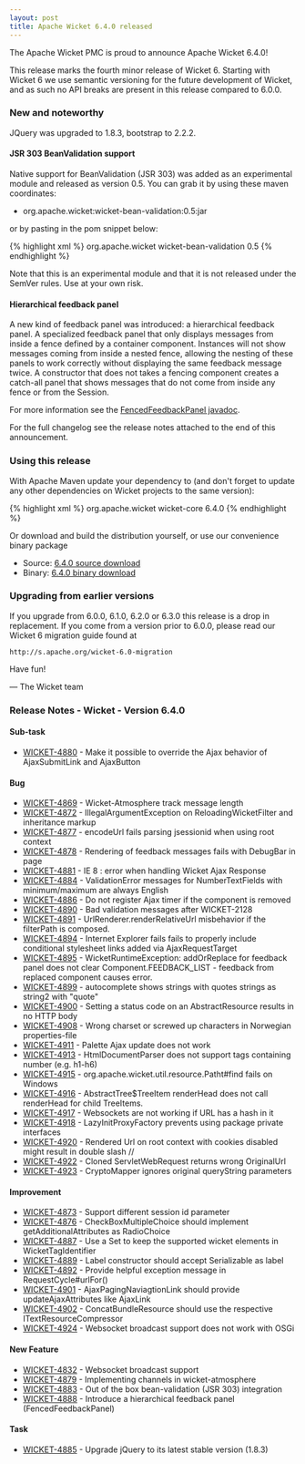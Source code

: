 ```yaml
---
layout: post
title: Apache Wicket 6.4.0 released
---
```


The Apache Wicket PMC is proud to announce Apache Wicket 6.4.0!

This release marks the fourth minor release of Wicket 6. Starting
with Wicket 6 we use semantic versioning for the future development of
Wicket, and as such no API breaks are present in this release compared
to 6.0.0.

### New and noteworthy

JQuery was upgraded to 1.8.3, bootstrap to 2.2.2.

#### JSR 303 BeanValidation support

Native support for BeanValidation (JSR 303) was added as an 
experimental module and released as version 0.5. You can grab it
by using these maven coordinates:

 * org.apache.wicket:wicket-bean-validation:0.5:jar

or by pasting in the pom snippet below:

{% highlight xml %}
<dependency>
    <groupId>org.apache.wicket</groupId>
    <artifactId>wicket-bean-validation</artifactId>
    <version>0.5</version>
</dependency>
{% endhighlight %}

Note that this is an experimental module and that it is not released
under the SemVer rules. Use at your own risk.

#### Hierarchical feedback panel

A new kind of feedback panel was introduced: a hierarchical feedback
panel. A specialized feedback panel that only displays messages from
inside a fence defined by a container component. Instances will not
show messages coming from inside a nested fence, allowing the nesting
of these panels to work correctly without displaying the same
feedback message twice. A constructor that does not takes a fencing
component creates a catch-all panel that shows messages that do not
come from inside any fence or from the Session.

For more information see the [FencedFeedbackPanel javadoc](http://s.apache.org/wicket-FencedFeedbackPanel).

For the full changelog see the release notes attached to the end of
this announcement.

### Using this release

With Apache Maven update your dependency to (and don't forget to
update any other dependencies on Wicket projects to the same version):

{% highlight xml %}
<dependency>
    <groupId>org.apache.wicket</groupId>
    <artifactId>wicket-core</artifactId>
    <version>6.4.0</version>
</dependency>
{% endhighlight %}

Or download and build the distribution yourself, or use our
convenience binary package

 * Source: [6.4.0 source download](http://www.apache.org/dyn/closer.cgi/wicket/6.4.0)
 * Binary: [6.4.0 binary download](http://www.apache.org/dyn/closer.cgi/wicket/6.4.0/binaries)

### Upgrading from earlier versions

If you upgrade from 6.0.0, 6.1.0, 6.2.0 or 6.3.0 this release is a drop in
replacement. If you come from a version prior to 6.0.0, please
read our Wicket 6 migration guide found at

    http://s.apache.org/wicket-6.0-migration

Have fun!

— The Wicket team

### Release Notes - Wicket - Version 6.4.0

#### Sub-task

 * [WICKET-4880](https://issues.apache.org/jira/browse/WICKET-4880) - Make it possible to override the Ajax behavior of AjaxSubmitLink and AjaxButton

#### Bug

 * [WICKET-4869](https://issues.apache.org/jira/browse/WICKET-4869) - Wicket-Atmosphere track message length
 * [WICKET-4872](https://issues.apache.org/jira/browse/WICKET-4872) - IllegalArgumentException on ReloadingWicketFilter and inheritance markup
 * [WICKET-4877](https://issues.apache.org/jira/browse/WICKET-4877) - encodeUrl fails parsing jsessionid when using root context
 * [WICKET-4878](https://issues.apache.org/jira/browse/WICKET-4878) - Rendering of feedback messages fails with DebugBar in page
 * [WICKET-4881](https://issues.apache.org/jira/browse/WICKET-4881) - IE 8 : error when handling Wicket Ajax Response
 * [WICKET-4884](https://issues.apache.org/jira/browse/WICKET-4884) - ValidationError messages for NumberTextFields with minimum/maximum are always English
 * [WICKET-4886](https://issues.apache.org/jira/browse/WICKET-4886) - Do not register Ajax timer if the component is removed
 * [WICKET-4890](https://issues.apache.org/jira/browse/WICKET-4890) - Bad validation messages after WICKET-2128
 * [WICKET-4891](https://issues.apache.org/jira/browse/WICKET-4891) - UrlRenderer.renderRelativeUrl misbehavior if the filterPath is composed.
 * [WICKET-4894](https://issues.apache.org/jira/browse/WICKET-4894) - Internet Explorer fails fails to properly include conditional stylesheet links added via AjaxRequestTarget
 * [WICKET-4895](https://issues.apache.org/jira/browse/WICKET-4895) - WicketRuntimeException: addOrReplace for feedback panel does not clear Component.FEEDBACK_LIST - feedback from replaced component causes error.
 * [WICKET-4899](https://issues.apache.org/jira/browse/WICKET-4899) - autocomplete shows strings with quotes strings as string2 with &quot;quote&quot;
 * [WICKET-4900](https://issues.apache.org/jira/browse/WICKET-4900) - Setting a status code on an AbstractResource results in no HTTP body
 * [WICKET-4908](https://issues.apache.org/jira/browse/WICKET-4908) - Wrong charset or screwed up characters in Norwegian properties-file
 * [WICKET-4911](https://issues.apache.org/jira/browse/WICKET-4911) - Palette Ajax update does not work
 * [WICKET-4913](https://issues.apache.org/jira/browse/WICKET-4913) - HtmlDocumentParser does not support tags containing number (e.g. h1-h6)
 * [WICKET-4915](https://issues.apache.org/jira/browse/WICKET-4915) - org.apache.wicket.util.resource.Patht#find fails on Windows
 * [WICKET-4916](https://issues.apache.org/jira/browse/WICKET-4916) - AbstractTree$TreeItem renderHead does not call renderHead for child TreeItems.
 * [WICKET-4917](https://issues.apache.org/jira/browse/WICKET-4917) - Websockets are not working if URL has a hash in it
 * [WICKET-4918](https://issues.apache.org/jira/browse/WICKET-4918) - LazyInitProxyFactory prevents using package private interfaces
 * [WICKET-4920](https://issues.apache.org/jira/browse/WICKET-4920) - Rendered Url on root context with cookies disabled might result in double slash //
 * [WICKET-4922](https://issues.apache.org/jira/browse/WICKET-4922) - Cloned ServletWebRequest returns wrong OriginalUrl
 * [WICKET-4923](https://issues.apache.org/jira/browse/WICKET-4923) - CryptoMapper ignores original queryString parameters

#### Improvement

 * [WICKET-4873](https://issues.apache.org/jira/browse/WICKET-4873) - Support different session id parameter
 * [WICKET-4876](https://issues.apache.org/jira/browse/WICKET-4876) - CheckBoxMultipleChoice should implement getAdditionalAttributes as RadioChoice
 * [WICKET-4887](https://issues.apache.org/jira/browse/WICKET-4887) - Use a Set to keep the supported wicket elements in WicketTagIdentifier
 * [WICKET-4889](https://issues.apache.org/jira/browse/WICKET-4889) - Label constructor should accept Serializable as label
 * [WICKET-4892](https://issues.apache.org/jira/browse/WICKET-4892) - Provide helpful exception message in RequestCycle#urlFor()
 * [WICKET-4901](https://issues.apache.org/jira/browse/WICKET-4901) - AjaxPagingNaviagtionLink should provide updateAjaxAttributes like AjaxLink
 * [WICKET-4902](https://issues.apache.org/jira/browse/WICKET-4902) - ConcatBundleResource should use the respective ITextResourceCompressor
 * [WICKET-4924](https://issues.apache.org/jira/browse/WICKET-4924) - Websocket broadcast support does not work with OSGi
	
#### New Feature

 * [WICKET-4832](https://issues.apache.org/jira/browse/WICKET-4832) - Websocket broadcast support
 * [WICKET-4879](https://issues.apache.org/jira/browse/WICKET-4879) - Implementing channels in wicket-atmosphere
 * [WICKET-4883](https://issues.apache.org/jira/browse/WICKET-4883) - Out of the box bean-validation (JSR 303) integration
 * [WICKET-4888](https://issues.apache.org/jira/browse/WICKET-4888) - Introduce a hierarchical feedback panel (FencedFeedbackPanel)

#### Task

 * [WICKET-4885](https://issues.apache.org/jira/browse/WICKET-4885) - Upgrade jQuery to its latest stable version (1.8.3)
